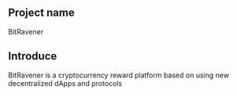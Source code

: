 
## Project name

BitRavener

## Introduce


BitRavener is a cryptocurrency reward platform based on using new decentralized dApps and protocols
